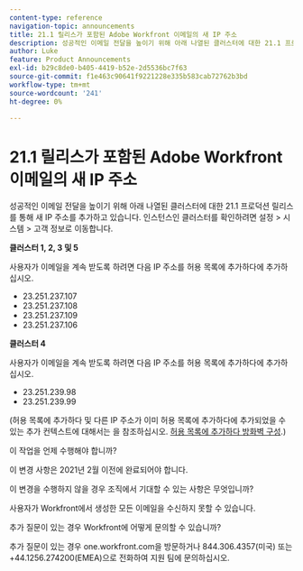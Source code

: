 ```yaml
---
content-type: reference
navigation-topic: announcements
title: 21.1 릴리스가 포함된 Adobe Workfront 이메일의 새 IP 주소
description: 성공적인 이메일 전달을 높이기 위해 아래 나열된 클러스터에 대한 21.1 프로덕션 릴리스를 통해 새 IP 주소를 추가하고 있습니다. 인스턴스인 클러스터를 확인하려면 Setup &gt; System &gt; Customer Info로 이동합니다.
author: Luke
feature: Product Announcements
exl-id: b29c8de0-b405-4419-b52e-2d5536bc7f63
source-git-commit: f1e463c90641f9221228e335b583cab72762b3bd
workflow-type: tm+mt
source-wordcount: '241'
ht-degree: 0%

---
```


# 21.1 릴리스가 포함된 Adobe Workfront 이메일의 새 IP 주소

성공적인 이메일 전달을 높이기 위해 아래 나열된 클러스터에 대한 21.1 프로덕션 릴리스를 통해 새 IP 주소를 추가하고 있습니다. 인스턴스인 클러스터를 확인하려면 설정 > 시스템 > 고객 정보로 이동합니다.

**클러스터 1, 2, 3 및 5**

사용자가 이메일을 계속 받도록 하려면 다음 IP 주소를 허용 목록에 추가하다에 추가하십시오.

* 23.251.237.107
* 23.251.237.108
* 23.251.237.109
* 23.251.237.106

**클러스터 4**

사용자가 이메일을 계속 받도록 하려면 다음 IP 주소를 허용 목록에 추가하다에 추가하십시오.

* 23.251.239.98
* 23.251.239.99

(허용 목록에 추가하다 및 다른 IP 주소가 이미 허용 목록에 추가하다에 추가되었을 수 있는 추가 컨텍스트에 대해서는 을 참조하십시오. [허용 목록에 추가하다 방화벽 구성](../../../administration-and-setup/get-started-wf-administration/configure-your-firewall.md).)

이 작업을 언제 수행해야 합니까?

이 변경 사항은 2021년 2월 이전에 완료되어야 합니다.

이 변경을 수행하지 않을 경우 조직에서 기대할 수 있는 사항은 무엇입니까?

사용자가 Workfront에서 생성한 모든 이메일을 수신하지 못할 수 있습니다.

추가 질문이 있는 경우 Workfront에 어떻게 문의할 수 있습니까?

추가 질문이 있는 경우 one.workfront.com을 방문하거나 844.306.4357(미국) 또는 +44.1256.274200(EMEA)으로 전화하여 지원 팀에 문의하십시오.

